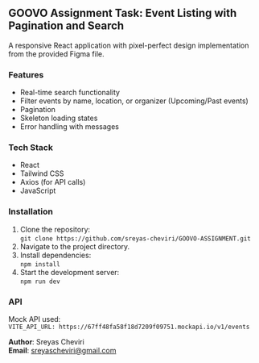 ## GOOVO Assignment Task: Event Listing with Pagination and Search

A responsive React application with pixel-perfect design implementation from the provided Figma file.

### Features
- Real-time search functionality
- Filter events by name, location, or organizer (Upcoming/Past events)
- Pagination
- Skeleton loading states
- Error handling with messages

### Tech Stack
- React  
- Tailwind CSS  
- Axios (for API calls)  
- JavaScript  

### Installation
1. Clone the repository:  
   `git clone https://github.com/sreyas-cheviri/GOOVO-ASSIGNMENT.git`
2. Navigate to the project directory.
3. Install dependencies:  
   `npm install`
4. Start the development server:  
   `npm run dev`

### API
Mock API used:  
`VITE_API_URL: https://67ff48fa58f18d7209f09751.mockapi.io/v1/events`

**Author**: Sreyas Cheviri  
**Email**: sreyascheviri@gmail.com  
